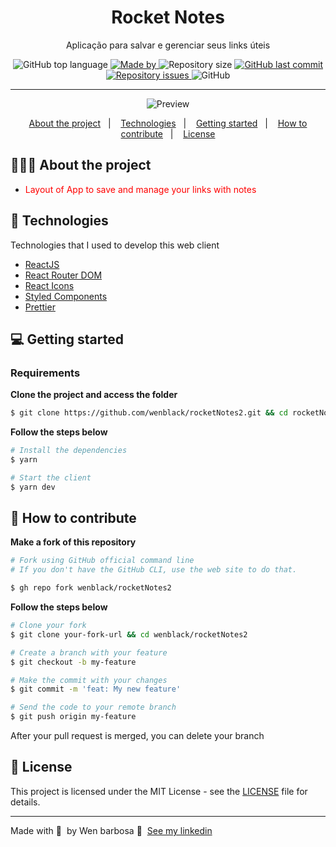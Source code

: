 <h1 align="center">
 Rocket Notes
</h1>

<p align="center">Aplicação para salvar e gerenciar seus links úteis</p>

<p align="center">
  <img alt="GitHub top language" src="https://img.shields.io/github/languages/top/wenblack/rocketNotes2">

  <a href="https://www.linkedin.com/in/wender-jose-santos-4b1473217/">
    <img alt="Made by" src="https://img.shields.io/badge/made%20by-Wender%20Barbosaa-gree">
  </a>
  
  <img alt="Repository size" src="https://img.shields.io/github/repo-size/wenblack/rocketNotes2">
  
  <a href="https://github.com/wenblack/rocketNotes2/commits/master">
    <img alt="GitHub last commit" src="https://img.shields.io/github/last-commit/wenblack/rocketNotes2">
  </a>
  
  <a href="https://github.com/wenblack/rocketNotes2/issues">
    <img alt="Repository issues" src="https://img.shields.io/github/issues/wenblack/rocketNotes2">
  </a>
  
  <img alt="GitHub" src="https://img.shields.io/github/license/wenblack/rocketNotes2">
</p>

---

<div align="center">

<img alt="Preview" src="" /> 
</div>
<p align="center">
  <a href="#-about-the-project">About the project</a>&nbsp;&nbsp;&nbsp;|&nbsp;&nbsp;&nbsp;
  <a href="#-technologies">Technologies</a>&nbsp;&nbsp;&nbsp;|&nbsp;&nbsp;&nbsp;
  <a href="#-getting-started">Getting started</a>&nbsp;&nbsp;&nbsp;|&nbsp;&nbsp;&nbsp;
  <a href="#-how-to-contribute">How to contribute</a>&nbsp;&nbsp;&nbsp;|&nbsp;&nbsp;&nbsp;
  <a href="#-license">License</a>
</p>

## 👨🏻‍💻 About the project

- <p style="color: red;">Layout of App to save and manage your links with notes
  </p>

## 🚀 Technologies

Technologies that I used to develop this web client

- [ReactJS](https://reactjs.org/)
- [React Router DOM](https://reacttraining.com/react-router/)
- [React Icons](https://react-icons.netlify.com/#/)
- [Styled Components](https://styled-components.com/)
- [Prettier](https://prettier.io/)

## 💻 Getting started

### Requirements

**Clone the project and access the folder**

```bash
$ git clone https://github.com/wenblack/rocketNotes2.git && cd rocketNotes2
```

**Follow the steps below**

```bash
# Install the dependencies
$ yarn

# Start the client
$ yarn dev
```

## 🤔 How to contribute

**Make a fork of this repository**

```bash
# Fork using GitHub official command line
# If you don't have the GitHub CLI, use the web site to do that.

$ gh repo fork wenblack/rocketNotes2
```

**Follow the steps below**

```bash
# Clone your fork
$ git clone your-fork-url && cd wenblack/rocketNotes2

# Create a branch with your feature
$ git checkout -b my-feature

# Make the commit with your changes
$ git commit -m 'feat: My new feature'

# Send the code to your remote branch
$ git push origin my-feature
```

After your pull request is merged, you can delete your branch

## 📝 License

This project is licensed under the MIT License - see the [LICENSE](LICENSE) file for details.

---

Made with 💜 &nbsp;by Wen barbosa 👋 &nbsp;[See my linkedin](https://www.linkedin.com/in/wender-jose-santos-4b1473217/)
